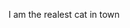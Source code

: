 I am the realest cat in town


<!---
RealTatoCat/RealTatoCat is a ✨ special ✨ repository because its `README.md` (this file) appears on your GitHub profile.
You can click the Preview link to take a look at your changes.
--->
